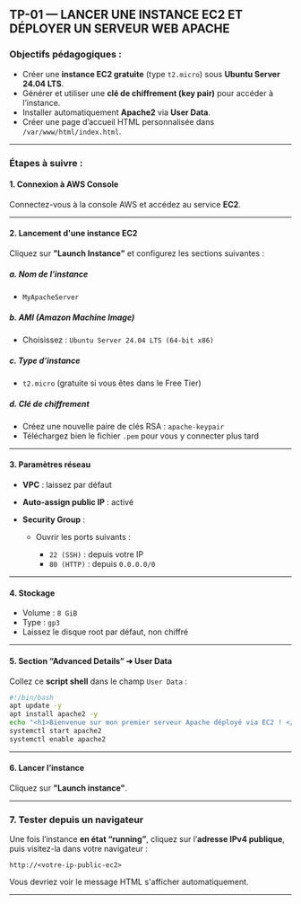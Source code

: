 ## TP-01 — LANCER UNE INSTANCE EC2 ET DÉPLOYER UN SERVEUR WEB APACHE

### Objectifs pédagogiques :

* Créer une **instance EC2 gratuite** (type `t2.micro`) sous **Ubuntu Server 24.04 LTS**.
* Générer et utiliser une **clé de chiffrement (key pair)** pour accéder à l’instance.
* Installer automatiquement **Apache2** via **User Data**.
* Créer une page d’accueil HTML personnalisée dans `/var/www/html/index.html`.

---

### Étapes à suivre :

#### 1. Connexion à AWS Console

Connectez-vous à la console AWS et accédez au service **EC2**.

---

#### 2. Lancement d'une instance EC2

Cliquez sur **"Launch Instance"** et configurez les sections suivantes :

##### a. **Nom de l’instance**

* `MyApacheServer`

##### b. **AMI (Amazon Machine Image)**

* Choisissez : `Ubuntu Server 24.04 LTS (64-bit x86)`

##### c. **Type d’instance**

* `t2.micro` (gratuite si vous êtes dans le Free Tier)

##### d. **Clé de chiffrement**

* Créez une nouvelle paire de clés RSA : `apache-keypair`
* Téléchargez bien le fichier `.pem` pour vous y connecter plus tard

---

#### 3. Paramètres réseau

* **VPC** : laissez par défaut
* **Auto-assign public IP** : activé
* **Security Group** :

  * Ouvrir les ports suivants :

    * `22 (SSH)` : depuis votre IP
    * `80 (HTTP)` : depuis `0.0.0.0/0`

---

#### 4. Stockage

* Volume : `8 GiB`
* Type : `gp3`
* Laissez le disque root par défaut, non chiffré

---

#### 5. Section “Advanced Details” ➜ **User Data**

Collez ce **script shell** dans le champ `User Data` :

```bash
#!/bin/bash
apt update -y
apt install apache2 -y
echo "<h1>Bienvenue sur mon premier serveur Apache déployé via EC2 ! </h1>" > /var/www/html/index.html
systemctl start apache2
systemctl enable apache2
```

---

#### 6. Lancer l’instance

Cliquez sur **"Launch instance"**.

---

### 7. Tester depuis un navigateur

Une fois l’instance **en état “running”**, cliquez sur l’**adresse IPv4 publique**, puis visitez-la dans votre navigateur :

```
http://<votre-ip-public-ec2>
```

Vous devriez voir le message HTML s'afficher automatiquement.

---
